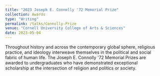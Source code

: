 ```yaml
---
title: "2023 Joseph E. Connolly '72 Memorial Prize"
collection: Awards
type: "Writing"
permalink: /talks/Connolly-Prize
venue: "Cornell University College of Arts & Sciences"
date: 2023-05-04
---
```


Throughout history and across the contemporary global sphere, religious practice, and ideology interweave themselves in the political and social fabric of human life. The Joseph E. Connolly '72 Memorial Prizes are awarded to undergraduates who have demonstrated exceptional scholarship at the intersection of religion and politics or society.